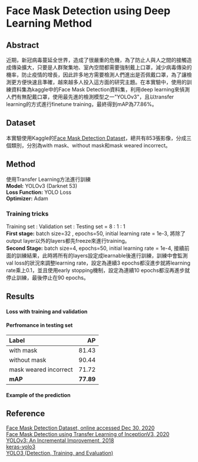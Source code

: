 # Face Mask Detection using Deep Learning Method

## Abstract
近期，新冠病毒蔓延全世界，造成了很嚴重的危機，為了防止人與人之間的接觸造成傳染擴大，只要是人群聚集地、室內空間都需要強制戴上口罩，減少病毒傳染的機率，防止疫情的增長，因此許多地方需要檢測人們進出是否佩戴口罩，為了讓檢測更方便快速且準確，越來越多人投入這方面的研究主題。在本實驗中，使用的訓練資料集為kaggle中的Face Mask Detection資料集，利用deep learning來偵測人們有無配戴口罩，使用最先進的檢測模型之一"YOLOv3"，且以transfer learning的方式進行finetune training，最終得到mAP為77.86%。

## Dataset
本實驗使用Kaggle的[Face Mask Detection Dataset](https://www.kaggle.com/andrewmvd/face-mask-detection)，總共有853張影像，分成三個類別，分別為with mask、without mask和mask weared incorrect。

## Method
使用Transfer Learning方法進行訓練  
**Model:** YOLOv3 (Darknet 53)  
**Loss Function:** YOLO Loss  
**Optimizer:** Adam  
### Training tricks
Training set : Validation set : Testing set = 8 : 1 : 1  
**First stage:** batch size=32 , epochs=50, initial learning rate = 1e-3, 將除了output layer以外的layers都先freeze來進行training。  
**Second Stage:** batch size=4, epochs=50, initial learning rate = 1e-4, 接續前面的訓練結果，此時將所有的layers設定成learnable後進行訓練，訓練中會監測val loss的狀況來調整learning rate，設定為連續3 epochs都沒進步就將learning rate乘上0.1，並且使用early stopping機制，設定為連續10 epochs都沒再進步就停止訓練，最後停止在90 epochs。  

## Results

#### Loss with training and validation

#### Perfromance in testing set
Label                 | AP       
:---------------------|----------:
with mask             |81.43     
without mask          |90.44  
mask weared incorrect |71.72
**mAP**               |**77.89**

#### Example of the prediction

## Reference
[Face Mask Detection Dataset, online accessed Dec 30, 2020](https://www.kaggle.com/andrewmvd/face-mask-detection)  
[Face Mask Detection using Transfer Learning of InceptionV3, 2020](https://arxiv.org/abs/2009.08369)  
[YOLOv3: An Incremental Improvement, 2018](https://arxiv.org/abs/1804.02767)  
[keras-yolo3](https://github.com/qqwweee/keras-yolo3)  
[YOLO3 (Detection, Training, and Evaluation)](https://github.com/experiencor/keras-yolo3)  
